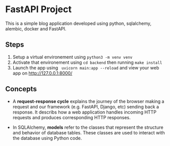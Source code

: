 # FastAPI Project

This is a simple blog application developed using python, sqlalchemy, alembic, docker and FastAPI.

## Steps
1. Setup a virtual environement using `python3 -m venv venv`
2. Activate that environement using `cd backend` then running `make install`
3. Launch the app using ` uvicorn main:app --reload` and view your web app on http://127.0.0.1:8000/

## Concepts

- A **request-response cycle** explains the journey of the browser making a request and our framework (e.g. FastAPI, Django, etc) sending back a response. It describs how a web application handles incoming HTTP requests and produces corresponding HTTP responses.

- In SQLAlchemy, **models** refer to the classes that represent the structure and behavior of database tables. These classes are used to interact with the database using Python code.